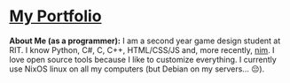 # **[My Portfolio](https://the-argus.github.io/portfolio)**

**About Me (as a programmer):**
I am a second year game design student at RIT. I know Python, C#, C, C++,
HTML/CSS/JS and, more recently, [nim](https://nim-lang.org/).
I love open source tools because I like to customize everything. I currently use
NixOS linux on all my computers (but Debian on my servers... 😔).
